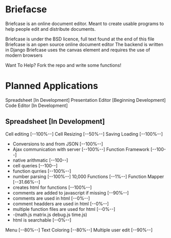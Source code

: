 Briefacse
=========

Briefcase is an online document editor. Meant to create usable programs to help people edit and distribute documents.

Briefcase is under the BSD licence, full text found at the end of this file
Briefcase is an open source online document editor
The backend is written in Django
Briefcase uses the canvas element and requires the use of modern browsers

Want To Help? Fork the repo and write some functions!


Planned Applications
====================
Spreadsheet [In Development]
Presentation Editor [Beginning Development]
Code Editor [In Development]


Spreadsheet [In Development]
-------------------------------------
  Cell editing [--100%--]
  Cell Resizing [--50%--]
  Saving Loading [--100%--]
   - Conversions to and from JSON [--100%--]
   - Ajax communication with server [--100%--]
  Function Framework [--100--]
   - native arithmatic [--100--]
   - cell queries [--100--]
   - function qurries [--100%--]
   - number parsing [--100%--]
  10,000 Functions [--1%--]
  Function Mapper [--31.66%--]
   - creates html for functions [--100%--]
   - comments are added to javascript if missing [--90%--]
   - comments are used in html [--0%--]
   - comment headders are used in html [--0%--]
   - multiple function files are used for html [--0%--]
   - -(math.js matrix.js debug.js time.js)
   - html is searchable [--0%--]

  Menu [--80%--]
  Text Coloring [--80%--]
  Multiple user edit [--90%--]
